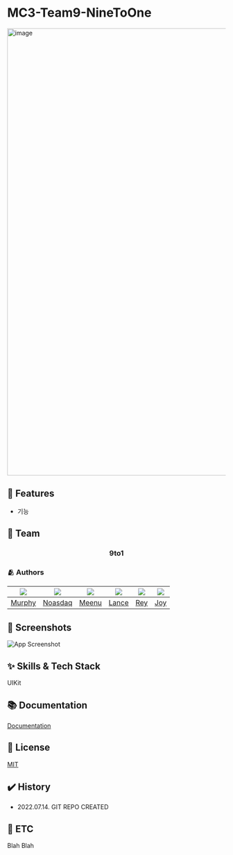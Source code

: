 # MC3-Team9-NineToOne
<img width="1030" alt="image" src="https://user-images.githubusercontent.com/52963399/182272420-75965234-c82b-452f-a0d6-75e2cc978f71.png">



## 📌 Features

- 기능

## 👥 Team

<div align="center">

### 9to1

</div>

### 🫂 Authors

|<img src="https://github.com/Somin-DS.png">|<img src="https://github.com/feldblume5263.png">|<img src="https://github.com/taek0622.png">|<img src="https://github.com/limhyoseok.png">|<img src="https://github.com/moonjs0113.png">|<img src="https://github.com/jsyworks.png">|
|:-:|:-:|:-:|:-:|:-:|:-:|
|[Murphy](https://github.com/Somin-DS)|[Noasdaq](https://github.com/feldblume5263)|[Meenu](https://github.com/taek0622)|[Lance](https://github.com/limhyoseok)|[Rey](https://github.com/moonjs0113)|[Joy](https://github.com/jsyworks)|


## 🌃 Screenshots

![App Screenshot](https://dummyimage.com/250x500/000/fff.png)


## ✨ Skills & Tech Stack

UIKit

## 📚 Documentation

[Documentation](https://linktodocumentation)


## :lock_with_ink_pen: License

[MIT](https://choosealicense.com/licenses/mit/)

## ✔️ History

- 2022.07.14. GIT REPO CREATED

## 🧩 ETC

Blah Blah
